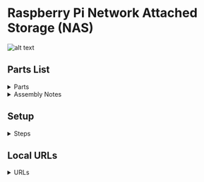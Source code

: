 # Raspberry Pi Network Attached Storage (NAS)

![alt text](cover.on.small.gif "pinas")

## Parts List


<details>
  <summary>Parts</summary>
  
* [Raspberry Pi 4 Compute Module (CM4) 4GB RAM 32GB eMMC (CM4004032)](https://shopping.google.com/search?q=CM4004032) $110
* [Interceptor Carrier Board](https://www.axzez.com/product-page/interceptor-carrier-board) $119
* [Hard Drive Cage](https://www.amazon.com/dp/B0854QRSC2) $27
* [Noctua NF-S12B Redux-700](https://www.amazon.com/dp/B00L8IYCJI) $14
* [Noctua NA-SAVP1 Anti-Vibration Pads for 120/140mm Fans (16-Pack, Grey)](https://www.amazon.com/dp/B07SWRXT3D) $9 (optional)
* [RGEEK 24pin PSU 12V DC Input 150W Peak Output Switch DC-DC ATX Pico PSU Mini ITX PC Power](https://www.amazon.com/dp/B07WDG49S8) $26
* [AC 100-240V to DC 12V 10A Power Supply Adapter 12V 10A 120W 5.5mm x 2.5-2.1mm Jack](https://www.amazon.com/dp/B07MXXXBV8) $21
* [Aluminum Alloy Heatsink with PWM Fan for Raspberry Pi Compute Module 4](https://www.amazon.com/dp/B092PMY7RC) $11
* [Noctua NF-A4x10 FLX](https://www.amazon.com/dp/B009NQLT0M) $14 * 2 = $28 (1 fan required for CPU; 1 optional fan for top of case)
* [SilverStone Technology CP06-E4 Super Flexible 4-in-1 SATA Power Adapter Cable with Power Stabilizing Capacitors](https://www.amazon.com/dp/B07KT992G2) $14
* [CableCreation SATA III Cable, [5-Pack] 18-inch SATA III 6.0 Gbps](https://www.amazon.com/dp/B01IBA3ITK) $10
* [Up Angled USB 2.0 Type-A Male to Female Extension Data Flat Slim FPC Cable 20cm](https://www.amazon.com/dp/B094Y293ZM) $9 (optional; recommended)
* [Up Angled Standard HMMI Male to Female Extension Data Flat Slim FFC FPV Cable 20cm](https://www.amazon.com/dp/B07BWG2XT5) $18 (optional; recommended)
* [COMeap (2-Pack) 4 Pin to SATA Female Hard Drive Power Adapter Cable 19cm](https://www.amazon.com/dp/B07JHBJWD4) $11 (optional)
* [Hammond Enclosure 140x140x60mm (1554QGY)](http://tinyurl.com/2p8vmdeu) $18
</details>

<details>
  <summary>Assembly Notes</summary>
 
* You will need to drill the holes deeper on one of the 40mm Noctua fans in order to mount it to the Heatsink with the original screws.  Just use the appropriate drill bit and run the drill in reverse to slowly wear away the plastic in the mounting holes to the proper depth.
* You will need to re-pin the Pico PSU side of the the replacement SATA power cable if you use it (instead of the one that came with the Pico PSU)  If you do not re-pin it, YOU WILL DESTROY ANY HARD DRIVE YOU PLUG INTO IT.  
* You can find the fan hole vent patterns (top and side) here: https://www.miklor.com/COM/images/Fan5001/VentPatterns.jpg
* Depending on the operating environment, you can adjust the fan configuration to meet specific cooling and acoustic profiles. Sound is created due to static pressure and drag within the plastic case. The CM4 operating temperature range is between -20°C and +85°C.  Each test was run for one hour @ 24°C ambient room temperature.
  * CPU + Case Fan: CPU @ ~50°C @ 100% load; loudest acoustic profile (ample drag)
  * CPU Fan only: CPU @ ~60°C @ 100% load; midrange acoustic profile (minimal drag)
  * CPU Fan only w/ reducer: CPU @ ~65°C @ 100% load; low acoustic profile (no drag)
</details>
 
## Setup

<details>
  <summary>Steps</summary>
  
* [Install the Base OS](baseos.md)
* [Preparing Drives](drives.md)
* [Install Utilities (Optional)](utilities.md)
* [Install HD-IDLE](hdidle.md)
* [Install OpenMediaVault (OMV)](omv.md)
* [Setup SSH](ssh.md)
* [Setup Email Notifications](smtp.md)
* [Setup Network UPS Tool (NUT) Plugin](nut.md)
* [Setup Apple Time Machine Support](timemachine.md)
* [Setup MergerFS](mergerfs.md)
* [Setup Media Folders](mediafolders.md) 
* [Setup SnapRAID](snapraid.md)
* [Setup Windows SMB Support](smb.md)
* [Setup NFS Support]
* [Setup SFTP](sftp.md)
* [Setup ClamAV (Antimalware)](clamav.md)
* [Setup Container Support](containers.md)
* [Setup qBittorrent & OpenVPN Containers](qbittorrent.md)
</details>

## Local URLs

<details>
  <summary>URLs</summary>
  
* OMV @ http://pinas
* Portainer @ http://pinas:9000
* qBittorrent @ http://pinas:8080
</details>
